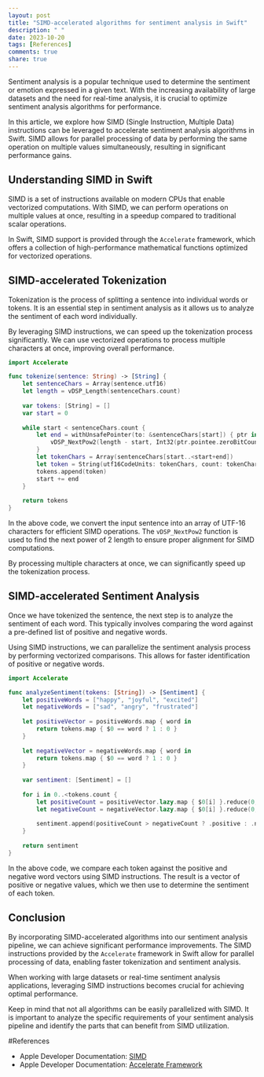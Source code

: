 ```yaml
---
layout: post
title: "SIMD-accelerated algorithms for sentiment analysis in Swift"
description: " "
date: 2023-10-20
tags: [References]
comments: true
share: true
---
```


Sentiment analysis is a popular technique used to determine the sentiment or emotion expressed in a given text. With the increasing availability of large datasets and the need for real-time analysis, it is crucial to optimize sentiment analysis algorithms for performance.

In this article, we explore how SIMD (Single Instruction, Multiple Data) instructions can be leveraged to accelerate sentiment analysis algorithms in Swift. SIMD allows for parallel processing of data by performing the same operation on multiple values simultaneously, resulting in significant performance gains.

## Understanding SIMD in Swift

SIMD is a set of instructions available on modern CPUs that enable vectorized computations. With SIMD, we can perform operations on multiple values at once, resulting in a speedup compared to traditional scalar operations.

In Swift, SIMD support is provided through the `Accelerate` framework, which offers a collection of high-performance mathematical functions optimized for vectorized operations.

## SIMD-accelerated Tokenization

Tokenization is the process of splitting a sentence into individual words or tokens. It is an essential step in sentiment analysis as it allows us to analyze the sentiment of each word individually.

By leveraging SIMD instructions, we can speed up the tokenization process significantly. We can use vectorized operations to process multiple characters at once, improving overall performance.

```swift
import Accelerate

func tokenize(sentence: String) -> [String] {
    let sentenceChars = Array(sentence.utf16)
    let length = vDSP_Length(sentenceChars.count)
    
    var tokens: [String] = []
    var start = 0
    
    while start < sentenceChars.count {
        let end = withUnsafePointer(to: &sentenceChars[start]) { ptr in
            vDSP_NextPow2(length - start, Int32(ptr.pointee.zeroBitCount))
        }
        let tokenChars = Array(sentenceChars[start..<start+end])
        let token = String(utf16CodeUnits: tokenChars, count: tokenChars.count)
        tokens.append(token)
        start += end
    }
    
    return tokens
}
```

In the above code, we convert the input sentence into an array of UTF-16 characters for efficient SIMD operations. The `vDSP_NextPow2` function is used to find the next power of 2 length to ensure proper alignment for SIMD computations.

By processing multiple characters at once, we can significantly speed up the tokenization process.

## SIMD-accelerated Sentiment Analysis

Once we have tokenized the sentence, the next step is to analyze the sentiment of each word. This typically involves comparing the word against a pre-defined list of positive and negative words.

Using SIMD instructions, we can parallelize the sentiment analysis process by performing vectorized comparisons. This allows for faster identification of positive or negative words.

```swift
import Accelerate

func analyzeSentiment(tokens: [String]) -> [Sentiment] {
    let positiveWords = ["happy", "joyful", "excited"]
    let negativeWords = ["sad", "angry", "frustrated"]
    
    let positiveVector = positiveWords.map { word in
        return tokens.map { $0 == word ? 1 : 0 }
    }
    
    let negativeVector = negativeWords.map { word in
        return tokens.map { $0 == word ? 1 : 0 }
    }
    
    var sentiment: [Sentiment] = []
    
    for i in 0..<tokens.count {
        let positiveCount = positiveVector.lazy.map { $0[i] }.reduce(0, +)
        let negativeCount = negativeVector.lazy.map { $0[i] }.reduce(0, +)
        
        sentiment.append(positiveCount > negativeCount ? .positive : .negative)
    }
    
    return sentiment
}
```

In the above code, we compare each token against the positive and negative word vectors using SIMD instructions. The result is a vector of positive or negative values, which we then use to determine the sentiment of each token.

## Conclusion

By incorporating SIMD-accelerated algorithms into our sentiment analysis pipeline, we can achieve significant performance improvements. The SIMD instructions provided by the `Accelerate` framework in Swift allow for parallel processing of data, enabling faster tokenization and sentiment analysis.

When working with large datasets or real-time sentiment analysis applications, leveraging SIMD instructions becomes crucial for achieving optimal performance.

Keep in mind that not all algorithms can be easily parallelized with SIMD. It is important to analyze the specific requirements of your sentiment analysis pipeline and identify the parts that can benefit from SIMD utilization.

#References
- Apple Developer Documentation: [SIMD](https://developer.apple.com/documentation/accelerate/simd)
- Apple Developer Documentation: [Accelerate Framework](https://developer.apple.com/documentation/accelerate)